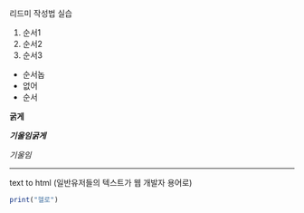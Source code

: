 리드미 작성법 실습

1. 순서1
2. 순서2
3. 순서3

- 순서놉
- 없어
- 순서

**굵게**

**_기울임굵게_**

_기울임_

---

text to html (일반유저들의 텍스트가 웹 개발자 용어로)

```jsx
print("헬로")

```
